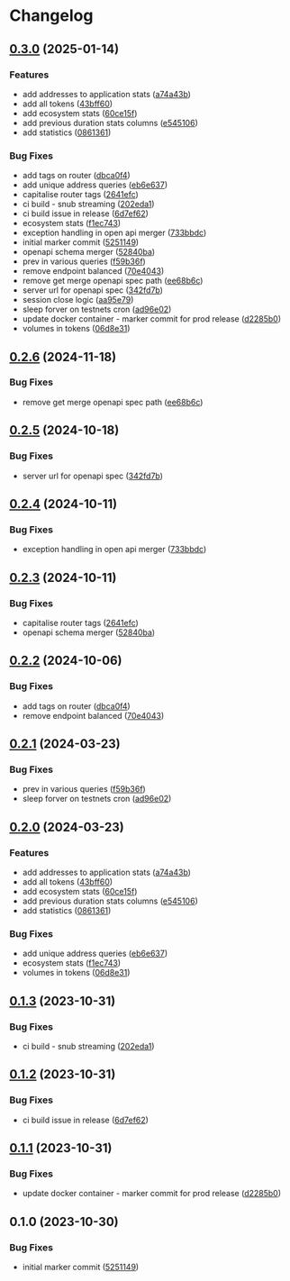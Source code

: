 # Changelog

## [0.3.0](https://github.com/coder1963/icon-stats/compare/v0.2.6...v0.3.0) (2025-01-14)


### Features

* add addresses to application stats ([a74a43b](https://github.com/coder1963/icon-stats/commit/a74a43bf951ec30f5394d9cfa6edaf177a2198d4))
* add all tokens ([43bff60](https://github.com/coder1963/icon-stats/commit/43bff60c8fe65501638d33d1282ac4836570d303))
* add ecosystem stats ([60ce15f](https://github.com/coder1963/icon-stats/commit/60ce15f4b4b8fbfc872363b9599099c1352d6bd5))
* add previous duration stats columns ([e545106](https://github.com/coder1963/icon-stats/commit/e545106e988f9cb39f2ca2d0a8f9cddbb4762c72))
* add statistics ([0861361](https://github.com/coder1963/icon-stats/commit/0861361741a8c8f9522387800b5bbaef29a3bc4c))


### Bug Fixes

* add tags on router ([dbca0f4](https://github.com/coder1963/icon-stats/commit/dbca0f4d58855ea5856053df928a67d0e9470966))
* add unique address queries ([eb6e637](https://github.com/coder1963/icon-stats/commit/eb6e637fd831e80892495ac2d8f4357de10008bf))
* capitalise router tags ([2641efc](https://github.com/coder1963/icon-stats/commit/2641efc1599f2aeb41166e641f54d59fd12ccb70))
* ci build - snub streaming ([202eda1](https://github.com/coder1963/icon-stats/commit/202eda199ddf648489a1a655355bbc40806777c4))
* ci build issue in release ([6d7ef62](https://github.com/coder1963/icon-stats/commit/6d7ef623e2d298379304c8f7053d9ae480118532))
* ecosystem stats ([f1ec743](https://github.com/coder1963/icon-stats/commit/f1ec7437cf25e0f32db6c524ee165d31add2ce23))
* exception handling in open api merger ([733bbdc](https://github.com/coder1963/icon-stats/commit/733bbdcacf53e122f4d66b329d5c286cbfac3fbc))
* initial marker commit ([5251149](https://github.com/coder1963/icon-stats/commit/5251149763421534c5c36d24a36c3bfd50ece1ae))
* openapi schema merger ([52840ba](https://github.com/coder1963/icon-stats/commit/52840ba4e642a30e24bfe87953e345f82275d7a4))
* prev in various queries ([f59b36f](https://github.com/coder1963/icon-stats/commit/f59b36f3716a17b141982b14aee2dad9ad80141f))
* remove endpoint balanced ([70e4043](https://github.com/coder1963/icon-stats/commit/70e4043c01db0991d5f640e1db30760e0c28f067))
* remove get merge openapi spec path ([ee68b6c](https://github.com/coder1963/icon-stats/commit/ee68b6c667ffac8c01b1abe039c7da10774b938d))
* server url for openapi spec ([342fd7b](https://github.com/coder1963/icon-stats/commit/342fd7bfc9d6947596c9977633a9612008b72bd4))
* session close logic ([aa95e79](https://github.com/coder1963/icon-stats/commit/aa95e79723e16e675c725f30dba37ec52e9d73fb))
* sleep forver on testnets cron ([ad96e02](https://github.com/coder1963/icon-stats/commit/ad96e025ced137fa01f67417a9509e3a97cd41d8))
* update docker container - marker commit for prod release ([d2285b0](https://github.com/coder1963/icon-stats/commit/d2285b093191a12879329ec0214d41f170b900c4))
* volumes in tokens ([06d8e31](https://github.com/coder1963/icon-stats/commit/06d8e31855226353ff0a1eda195ce1dd142176c7))

## [0.2.6](https://github.com/sudoblockio/icon-stats/compare/v0.2.5...v0.2.6) (2024-11-18)


### Bug Fixes

* remove get merge openapi spec path ([ee68b6c](https://github.com/sudoblockio/icon-stats/commit/ee68b6c667ffac8c01b1abe039c7da10774b938d))

## [0.2.5](https://github.com/sudoblockio/icon-stats/compare/v0.2.4...v0.2.5) (2024-10-18)


### Bug Fixes

* server url for openapi spec ([342fd7b](https://github.com/sudoblockio/icon-stats/commit/342fd7bfc9d6947596c9977633a9612008b72bd4))

## [0.2.4](https://github.com/sudoblockio/icon-stats/compare/v0.2.3...v0.2.4) (2024-10-11)


### Bug Fixes

* exception handling in open api merger ([733bbdc](https://github.com/sudoblockio/icon-stats/commit/733bbdcacf53e122f4d66b329d5c286cbfac3fbc))

## [0.2.3](https://github.com/sudoblockio/icon-stats/compare/v0.2.2...v0.2.3) (2024-10-11)


### Bug Fixes

* capitalise router tags ([2641efc](https://github.com/sudoblockio/icon-stats/commit/2641efc1599f2aeb41166e641f54d59fd12ccb70))
* openapi schema merger ([52840ba](https://github.com/sudoblockio/icon-stats/commit/52840ba4e642a30e24bfe87953e345f82275d7a4))

## [0.2.2](https://github.com/sudoblockio/icon-stats/compare/v0.2.1...v0.2.2) (2024-10-06)


### Bug Fixes

* add tags on router ([dbca0f4](https://github.com/sudoblockio/icon-stats/commit/dbca0f4d58855ea5856053df928a67d0e9470966))
* remove endpoint balanced ([70e4043](https://github.com/sudoblockio/icon-stats/commit/70e4043c01db0991d5f640e1db30760e0c28f067))

## [0.2.1](https://github.com/sudoblockio/icon-stats/compare/v0.2.0...v0.2.1) (2024-03-23)


### Bug Fixes

* prev in various queries ([f59b36f](https://github.com/sudoblockio/icon-stats/commit/f59b36f3716a17b141982b14aee2dad9ad80141f))
* sleep forver on testnets cron ([ad96e02](https://github.com/sudoblockio/icon-stats/commit/ad96e025ced137fa01f67417a9509e3a97cd41d8))

## [0.2.0](https://github.com/sudoblockio/icon-stats/compare/v0.1.3...v0.2.0) (2024-03-23)


### Features

* add addresses to application stats ([a74a43b](https://github.com/sudoblockio/icon-stats/commit/a74a43bf951ec30f5394d9cfa6edaf177a2198d4))
* add all tokens ([43bff60](https://github.com/sudoblockio/icon-stats/commit/43bff60c8fe65501638d33d1282ac4836570d303))
* add ecosystem stats ([60ce15f](https://github.com/sudoblockio/icon-stats/commit/60ce15f4b4b8fbfc872363b9599099c1352d6bd5))
* add previous duration stats columns ([e545106](https://github.com/sudoblockio/icon-stats/commit/e545106e988f9cb39f2ca2d0a8f9cddbb4762c72))
* add statistics ([0861361](https://github.com/sudoblockio/icon-stats/commit/0861361741a8c8f9522387800b5bbaef29a3bc4c))


### Bug Fixes

* add unique address queries ([eb6e637](https://github.com/sudoblockio/icon-stats/commit/eb6e637fd831e80892495ac2d8f4357de10008bf))
* ecosystem stats ([f1ec743](https://github.com/sudoblockio/icon-stats/commit/f1ec7437cf25e0f32db6c524ee165d31add2ce23))
* volumes in tokens ([06d8e31](https://github.com/sudoblockio/icon-stats/commit/06d8e31855226353ff0a1eda195ce1dd142176c7))

## [0.1.3](https://github.com/sudoblockio/icon-stats/compare/v0.1.2...v0.1.3) (2023-10-31)


### Bug Fixes

* ci build - snub streaming ([202eda1](https://github.com/sudoblockio/icon-stats/commit/202eda199ddf648489a1a655355bbc40806777c4))

## [0.1.2](https://github.com/sudoblockio/icon-stats/compare/v0.1.1...v0.1.2) (2023-10-31)


### Bug Fixes

* ci build issue in release ([6d7ef62](https://github.com/sudoblockio/icon-stats/commit/6d7ef623e2d298379304c8f7053d9ae480118532))

## [0.1.1](https://github.com/sudoblockio/icon-stats/compare/v0.1.0...v0.1.1) (2023-10-31)


### Bug Fixes

* update docker container - marker commit for prod release ([d2285b0](https://github.com/sudoblockio/icon-stats/commit/d2285b093191a12879329ec0214d41f170b900c4))

## 0.1.0 (2023-10-30)


### Bug Fixes

* initial marker commit ([5251149](https://github.com/sudoblockio/icon-stats/commit/5251149763421534c5c36d24a36c3bfd50ece1ae))
